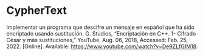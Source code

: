 # CypherText
Implementar un programa que descifre un mensaje en español que ha sido encriptado usando sustitución.
G. Studios, “Encriptación en C++. 1- Cifrado César y más sustituciones,” YouTube. Aug. 06, 2018, 
Accessed: Feb. 25, 2022. [Online]. Available: https://www.youtube.com/watch?v=De9ZLfGIM18.
